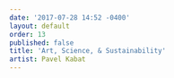 ```yaml
---
date: '2017-07-28 14:52 -0400'
layout: default
order: 13
published: false
title: 'Art, Science, & Sustainability'
artist: Pavel Kabat
---
```


